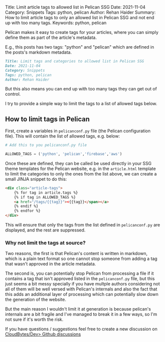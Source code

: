 Title: Limit article tags to allowed list in Pelican SSG
Date: 2021-11-04
Category: Snippets
Tags: python, pelican
Author: Rehan Haider
Summary: How to limit article tags to only an allowed list in Pelican SSG and not end up with too many tags.
Keywords: python, pelican


Pelican makes it easy to create tags for your articles, where you can simply define them as part of the article's metadata.

E.g., this posts has two tags: "python" and "pelican" which are defined in the posts's markdown metadata.

```markdown
Title: Limit tags and categories to allowed list in Pelican SSG
Date: 2021-11-04
Category: Snippets
Tags: python, pelican
Author: Rehan Haider
```

But this also means you can end up with too many tags they can get out of control. 

I try to provide a simple way to limit the tags to a list of allowed tags below. 

## How to limit tags in Pelican

First, create a variables in `pelicanconf.py` file (the Pelican configuration file). This will contain the list of allowed tags, e.g. below:

```python
# Add this to you pelicanconf.py file

ALLOWED_TAGS = ('python', 'pelican','firebase','aws')
```

Once these are defined, they can be called be used directly in your SSG theme templates for the Pelican website, e.g. in the `article.html` template to limit the categories to only the ones from the list above, we can create a small JINJA snippet to do this:

```html
<div class="article-tags">
    {% for tag in article.tags %}
    {% if tag in ALLOWED_TAGS %}
    <a href="/tags/{{tag}}"><{{tag}}</span></a>
    {% endif %}
    {% endfor %}
</div>
```
This will ensure that only the tags from the list defined in `pelicanconf.py` are displayed, and the rest are suppressed.

### Why not limit the tags at source?
Two reasons, the first is that Pelican's content is written in markdown, which is a plain text format so one cannot stop someone from adding a tag that wasn't approved in the article metadata. 

The second is, you can potentially stop Pelican from processing a file if it contains a tag that isn't approved listed in the `pelicanconf.py` file, but this just seems a bit messy specially if you have multple authors considering not all of them will be well versed with Pelican's internals and also the fact that this adds an additional layer of processing which can potentially slow down the generation of the website.

But the main reason I wouldn't limit it at generation is because pelican's internals are a bit fragile and I've managed to break it in a few ways, so I'm not sure if it's worth the risk.


If you have questions / suggestions feel free to create a new discussion on [CloudBytes/Dev> Github discussions](https://github.com/CloudBytesDotDev/CloudBytes.dev/discussions)
